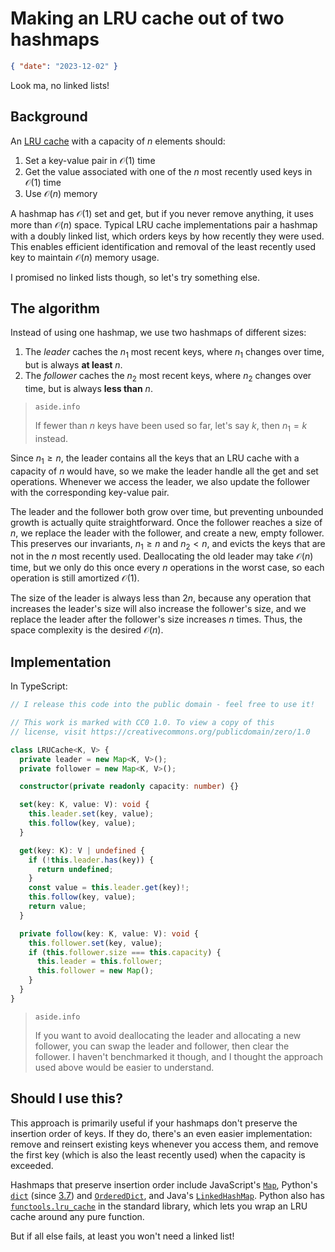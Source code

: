 # Making an LRU cache out of two hashmaps

```json
{ "date": "2023-12-02" }
```

Look ma, no linked lists!

## Background

An [LRU cache](https://redis.com/glossary/lru-cache/) with a capacity of $n$ elements should:

1. Set a key-value pair in $\mathcal{O}(1)$ time
2. Get the value associated with one of the $n$ most recently used keys in $\mathcal{O}(1)$ time
3. Use $\mathcal{O}(n)$ memory

A hashmap has $\mathcal{O}(1)$ set and get, but if you never remove anything, it uses more than $\mathcal{O}(n)$ space. Typical LRU cache implementations pair a hashmap with a doubly linked list, which orders keys by how recently they were used. This enables efficient identification and removal of the least recently used key to maintain $\mathcal{O}(n)$ memory usage.

I promised no linked lists though, so let's try something else.

## The algorithm

Instead of using one hashmap, we use two hashmaps of different sizes:

1. The _leader_ caches the $n_1$ most recent keys, where $n_1$ changes over time, but is always **at least** $n$.
2. The _follower_ caches the $n_2$ most recent keys, where $n_2$ changes over time, but is always **less than** $n$.

> `aside.info`
>
> If fewer than $n$ keys have been used so far, let's say $k$, then $n_1 = k$ instead.

Since $n_1 \ge n$, the leader contains all the keys that an LRU cache with a capacity of $n$ would have, so we make the leader handle all the get and set operations. Whenever we access the leader, we also update the follower with the corresponding key-value pair.

The leader and the follower both grow over time, but preventing unbounded growth is actually quite straightforward. Once the follower reaches a size of $n$, we replace the leader with the follower, and create a new, empty follower. This preserves our invariants, $n_1 \ge n$ and $n_2 < n$, and evicts the keys that are not in the $n$ most recently used. Deallocating the old leader may take $\mathcal{O}(n)$ time, but we only do this once every $n$ operations in the worst case, so each operation is still amortized $\mathcal{O}(1)$.

The size of the leader is always less than $2n$, because any operation that increases the leader's size will also increase the follower's size, and we replace the leader after the follower's size increases $n$ times. Thus, the space complexity is the desired $\mathcal{O}(n)$.

## Implementation

In TypeScript:

```ts
// I release this code into the public domain - feel free to use it!

// This work is marked with CC0 1.0. To view a copy of this
// license, visit https://creativecommons.org/publicdomain/zero/1.0

class LRUCache<K, V> {
  private leader = new Map<K, V>();
  private follower = new Map<K, V>();

  constructor(private readonly capacity: number) {}

  set(key: K, value: V): void {
    this.leader.set(key, value);
    this.follow(key, value);
  }

  get(key: K): V | undefined {
    if (!this.leader.has(key)) {
      return undefined;
    }
    const value = this.leader.get(key)!;
    this.follow(key, value);
    return value;
  }

  private follow(key: K, value: V): void {
    this.follower.set(key, value);
    if (this.follower.size === this.capacity) {
      this.leader = this.follower;
      this.follower = new Map();
    }
  }
}
```

> `aside.info`
>
> If you want to avoid deallocating the leader and allocating a new follower, you can swap the leader and follower, then clear the follower. I haven't benchmarked it though, and I thought the approach used above would be easier to understand.

## Should I use this?

This approach is primarily useful if your hashmaps don't preserve the insertion order of keys. If they do, there's an even easier implementation: remove and reinsert existing keys whenever you access them, and remove the first key (which is also the least recently used) when the capacity is exceeded.

Hashmaps that preserve insertion order include JavaScript's [`Map`](https://developer.mozilla.org/en-US/docs/Web/JavaScript/Reference/Global_Objects/Map), Python's [`dict`](https://docs.python.org/3/library/stdtypes.html#dict) (since [3.7](https://docs.python.org/3/whatsnew/3.7.html#summary-release-highlights)) and [`OrderedDict`](https://docs.python.org/3/library/collections.html#collections.OrderedDict), and Java's [`LinkedHashMap`](https://docs.oracle.com/javase/8/docs/api/java/util/LinkedHashMap.html). Python also has [`functools.lru_cache`](https://docs.python.org/3/library/functools.html#functools.lru_cache) in the standard library, which lets you wrap an LRU cache around any pure function.

But if all else fails, at least you won't need a linked list!
